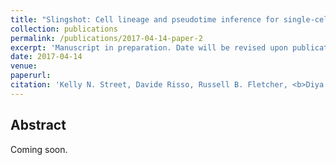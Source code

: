```yaml
---
title: "Slingshot: Cell lineage and pseudotime inference for single-cell transcriptomics (in preparation)"
collection: publications
permalink: /publications/2017-04-14-paper-2
excerpt: 'Manuscript in preparation. Date will be revised upon publication.'
date: 2017-04-14
venue: 
paperurl: 
citation: 'Kelly N. Street, Davide Risso, Russell B. Fletcher, <b>Diya Das</b>, John Ngai, Nir Yosef, Elizabeth Purdom, Sandrine Dudoit. Slingshot: Cell lineage and pseudotime inference for single-cell transcriptomics. Manuscript in preparation.'
---
```


## Abstract
Coming soon.

